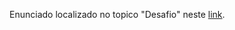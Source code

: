 
Enunciado localizado no topico "Desafio" neste [link](https://gitlab.com/acct.fateclab/dev-turma-2-sem-2020/02-aplicacoes-avancadas-em-javascript-e-git).